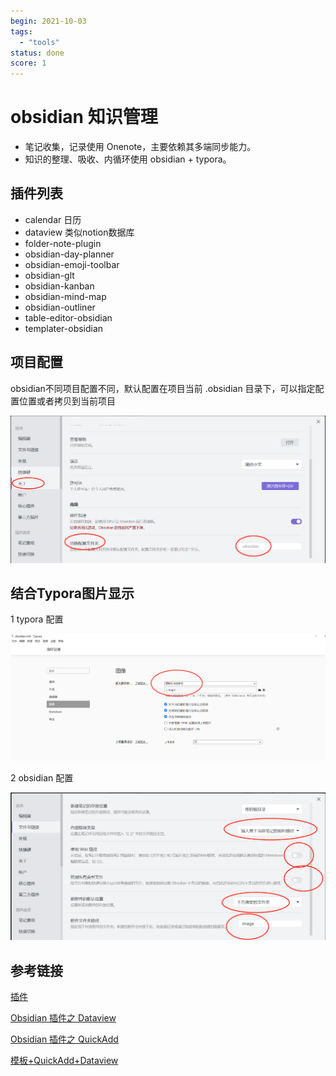 ```yaml
---
begin: 2021-10-03
tags:
  - "tools"
status: done
score: 1
---
```


# obsidian 知识管理

- 笔记收集，记录使用 Onenote，主要依赖其多端同步能力。
- 知识的整理、吸收、内循环使用 obsidian + typora。

## 插件列表

- calendar 日历
- dataview 类似notion数据库
- folder-note-plugin
- obsidian-day-planner
- obsidian-emoji-toolbar
- obsidian-glt
- obsidian-kanban
- obsidian-mind-map
- obsidian-outliner
- table-editor-obsidian
- templater-obsidian



## 项目配置

obsidian不同项目配置不同，默认配置在项目当前 .obsidian 目录下，可以指定配置位置或者拷贝到当前项目

![image-20211003222252203](image/image-20211003222252203.png)



## 结合Typora图片显示

1 typora 配置

![image-20211003225419188](image/image-20211003225419188.png)



2 obsidian 配置

![image-20211003225501038](image/image-20211003225501038.png)



## 参考链接

[插件](https://zhuanlan.zhihu.com/p/410202700)

[Obsidian 插件之 Dataview](https://zhuanlan.zhihu.com/p/373623264)

[Obsidian 插件之 QuickAdd](https://zhuanlan.zhihu.com/p/386885976)

[模板+QuickAdd+Dataview](https://sspai.com/post/68350)